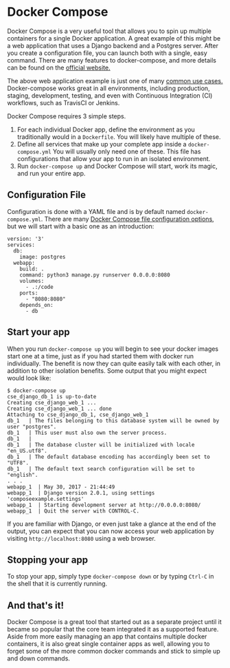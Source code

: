 # Docker Compose

Docker Compose is a very useful tool that allows you to spin up multiple containers for a single Docker application.  A great example of this might be a web application that uses a Django backend and a Postgres server.  After you create a configuration file, you can launch both with a single, easy command.  There are many features to docker-compose, and more details can be found on the [official website.](https://docs.docker.com/compose/overview/#features) 

The above web application example is just one of many [common use cases.](https://docs.docker.com/compose/overview/#common-use-cases)  Docker-compose works great in all environments, including production, staging, development, testing, and even with Continuous Integration (CI) workflows, such as TravisCI or Jenkins.

Docker Compose requires 3 simple steps.
1. For each individual Docker app, define the environment as you traditionally would in a `Dockerfile`. You will likely have multiple of these.
2. Define all services that make up your complete app inside a `docker-compose.yml` You will usually only need one of these. This file has configurations that allow your app to run in an isolated environment.
3. Run `docker-compose up` and Docker Compose will start, work its magic, and run your entire app.

## Configuration File
Configuration is done with a YAML file and is by default named `docker-compose.yml`. There are many [Docker Compose file configuration options](https://docs.docker.com/compose/compose-file/), but we will start with a basic one as an introduction:

```
version: '3'
services:
  db:
    image: postgres
  webapp:
    build: .
    command: python3 manage.py runserver 0.0.0.0:8080
    volumes:
      - .:/code
    ports:
      - "8080:8080"
    depends_on:
      - db
```

## Start your app
When you run `docker-compose up` you will begin to see your docker images start one at a time, just as if you had started them with docker run individually.  The benefit is now they can quite easily talk with each other, in addition to other isolation benefits.  Some output that you might expect would look like:

```
$ docker-compose up
cse_django_db_1 is up-to-date
Creating cse_django_web_1 ...
Creating cse_django_web_1 ... done
Attaching to cse_django_db_1, cse_django_web_1
db_1   | The files belonging to this database system will be owned by user "postgres".
db_1   | This user must also own the server process.
db_1   |
db_1   | The database cluster will be initialized with locale "en_US.utf8".
db_1   | The default database encoding has accordingly been set to "UTF8".
db_1   | The default text search configuration will be set to "english".
. . .
webapp_1  | May 30, 2017 - 21:44:49
webapp_1  | Django version 2.0.1, using settings 'composeexample.settings'
webapp_1  | Starting development server at http://0.0.0.0:8080/
webapp_1  | Quit the server with CONTROL-C.
```

If you are familiar with Django, or even just take a glance at the end of the output, you can expect that you can now access your web application by visiting `http://localhost:8080` using a web browser.

## Stopping your app
To stop your app, simply type `docker-compose down` or by typing `Ctrl-C` in the shell that it is currently running.

## And that's it!
Docker Compose is a great tool that started out as a separate project until it became so popular that the core team integrated it as a supported feature. Aside from more easily managing an app that contains multiple docker containers, it is also great single container apps as well, allowing you to forget some of the more common docker commands and stick to simple up and down commands.
